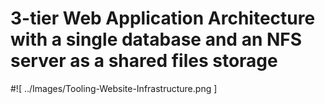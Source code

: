 # 3-tier Web Application Architecture with a single database and an NFS server as a shared files storage

#![ ../Images/Tooling-Website-Infrastructure.png ]
